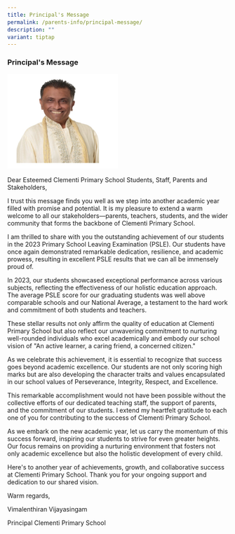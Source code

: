 ```yaml
---
title: Principal's Message
permalink: /parents-info/principal-message/
description: ""
variant: tiptap
---
```

<h3>Principal's Message</h3>
<div class="isomer-image-wrapper">
<img style="width: 50%;" height="auto" width="100%" alt="" src="/images/vimal.jpg">
</div>
<p>Dear Esteemed Clementi Primary School Students, Staff, Parents and Stakeholders,</p>
<p>I trust this message finds you well as we step into another academic year
filled with promise and potential. It is my pleasure to extend a warm welcome
to all our stakeholders—parents, teachers, students, and the wider community
that forms the backbone of Clementi Primary School.</p>
<p>I am thrilled to share with you the outstanding achievement of our students
in the 2023 Primary School Leaving Examination (PSLE). Our students have
once again demonstrated remarkable dedication, resilience, and academic
prowess, resulting in excellent PSLE results that we can all be immensely
proud of.</p>
<p>In 2023, our students showcased exceptional performance across various
subjects, reflecting the effectiveness of our holistic education approach.
The average PSLE score for our graduating students was well above comparable
schools and our National Average, a testament to the hard work and commitment
of both students and teachers.</p>
<p>These stellar results not only affirm the quality of education at Clementi
Primary School but also reflect our unwavering commitment to nurturing
well-rounded individuals who excel academically and embody our school vision
of "An active learner, a caring friend, a concerned citizen."</p>
<p>As we celebrate this achievement, it is essential to recognize that success
goes beyond academic excellence. Our students are not only scoring high
marks but are also developing the character traits and values encapsulated
in our school values of Perseverance, Integrity, Respect, and Excellence.</p>
<p>This remarkable accomplishment would not have been possible without the
collective efforts of our dedicated teaching staff, the support of parents,
and the commitment of our students. I extend my heartfelt gratitude to
each one of you for contributing to the success of Clementi Primary School.</p>
<p>As we embark on the new academic year, let us carry the momentum of this
success forward, inspiring our students to strive for even greater heights.
Our focus remains on providing a nurturing environment that fosters not
only academic excellence but also the holistic development of every child.</p>
<p>Here's to another year of achievements, growth, and collaborative success
at Clementi Primary School. Thank you for your ongoing support and dedication
to our shared vision.</p>
<p>Warm regards,</p>
<p>Vimalenthiran Vijayasingam</p>
<p>Principal Clementi Primary School</p>
<p></p>